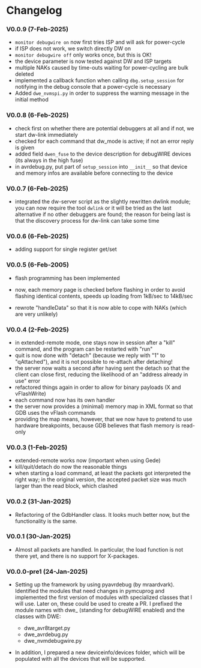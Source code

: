 # Changelog

### V0.0.9 (7-Feb-2025)

- `monitor debugwire on` now first tries ISP and will ask for power-cycle
- if ISP does not work, we switch directly DW on
- `monitor debugwire off`  only works once, but this is OK!
- the device parameter is now tested against DW and ISP targets
- multiple NAKs caused by time-outs waiting for power-cycling are bulk deleted
- implemented a callback function when calling `dbg.setup_session` for notifying in the debug console that a power-cycle is necessary
- Added `dwe_nvmspi.py` in order to suppress the warning message in the initial method

### V0.0.8 (6-Feb-2025)

- check first on whether there are potential debuggers at all and if not, we start dw-link immediately
- checked for each command that dw_mode is active; if not an error reply is given 
- added field `dwen_fuse` to the device description for debugWIRE devices (its always in the high fuse)
- in avrdebug.py, put part of `setup_session`  into `__init__` so that device and memory infos are available before connecting to the device

### V0.0.7 (6-Feb-2025)

- integrated the dw-server script as the slightly rewritten dwlink module; you can now require the tool `dwlink` or it will be tried as the last alternative if no other debuggers are found; the reason for being last is that the discovery process for dw-link can take some time

### V0.0.6 (6-Feb-2025)

- adding support for single register get/set

### V0.0.5 (6-Feb-2005)

- flash programming has been implemented
- now, each memory page is checked before flashing in order to avoid flashing identical contents, speeds up loading from 1kB/sec to 14kB/sec

- rewrote "handleData" so that it is now able to cope with NAKs (which are very unlikely)

### V0.0.4 (2-Feb-2025)

- in extended-remote mode, one stays now in session after a "kill"
  command, and the program can be restarted with "run"
- quit is now done with "detach" (because we reply with "1" to "qAttached"), and it is not possible to re-attach after detaching!
- the server now waits a second after having sent the detach so that
  the client can close first, reducing the likelihood of an "address
  already in use" error
- refactored things again in order to allow for binary payloads (X and
  vFlashWrite)
- each command now has its own handler
- the server now provides a (minimal) memory map in XML format so that GDB uses
  the vFlash commands
- providing the map means, however, that we now have to pretend to use hardware
  breakpoints, because GDB believes that flash memory is read-only

### V0.0.3 (1-Feb-2025)

- extended-remote works now (important when using Gede)
- kill/quit/detach do now the reasonable things
- when starting a load command, at least the packets got interpreted
  the right way; in the original version, the accepted packet size was
  much larger than the read block, which clashed

### V0.0.2 (31-Jan-2025)

- Refactoring of the GdbHandler class. It looks much better now, but the functionality is the same. 

### V0.0.1 (30-Jan-2025)

- Almost all packets are handled. In particular, the load function is not there yet, and there is no support for X-packages.

### V0.0.0-pre1 (24-Jan-2025)

- Setting up the framework by using pyavrdebug (by mraardvark). Identified the modules that need changes in pymcuprog and implemented the first version of modules with specialized classes that I will use. Later on, these could be used to create a PR. I prefixed the module names with dwe_ (standing for debugWIRE enabled) and the classes with DWE:
  - dwe_avr8target.py
  - dwe_avrdebug.py
  - dwe_nvmdebugwire.py

- In addition, I prepared a new deviceinfo/devices folder, which will be populated with all the devices that will be supported.

